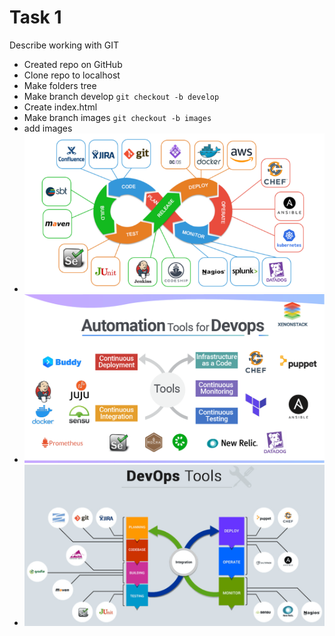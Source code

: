 # Task 1
Describe  working with GIT
- Created repo on GitHub
- Clone repo to localhost
- Make folders tree
- Make branch develop
`git checkout -b develop`
- Create index.html
- Make branch images
`git checkout -b images`
- add images 
- ![](images/img001.png)
- ![](images/img002.png)
- ![](images/img003.png)